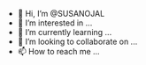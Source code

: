 - 👋 Hi, I’m @SUSANOJAL
- 👀 I’m interested in ...
- 🌱 I’m currently learning ...
- 💞️ I’m looking to collaborate on ...
- 📫 How to reach me ...

<!---
SUSANOJAL/SUSANOJAL is a ✨ special ✨ repository because its `README.md` (this file) appears on your GitHub profile.
You can click the Preview link to take a look at your changes.
--->
